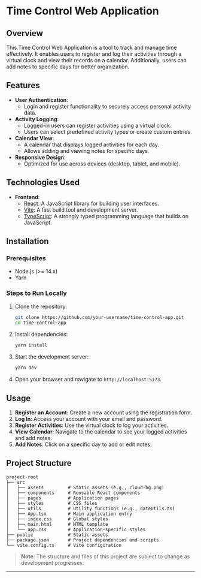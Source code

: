 # Time Control Web Application

## Overview

This Time Control Web Application is a tool to track and manage time effectively. It enables users to register and log their activities through a virtual clock and view their records on a calendar. Additionally, users can add notes to specific days for better organization.

## Features

- **User Authentication**: 
  - Login and register functionality to securely access personal activity data.
- **Activity Logging**: 
  - Logged-in users can register activities using a virtual clock.
  - Users can select predefined activity types or create custom entries.
- **Calendar View**: 
  - A calendar that displays logged activities for each day.
  - Allows adding and viewing notes for specific days.
- **Responsive Design**: 
  - Optimized for use across devices (desktop, tablet, and mobile).

## Technologies Used

- **Frontend**:
  - [React](https://reactjs.org/): A JavaScript library for building user interfaces.
  - [Vite](https://vitejs.dev/): A fast build tool and development server.
  - [TypeScript](https://www.typescriptlang.org/): A strongly typed programming language that builds on JavaScript.

## Installation

### Prerequisites

- Node.js (>= 14.x)
- Yarn

### Steps to Run Locally

1. Clone the repository:
   ```bash
   git clone https://github.com/your-username/time-control-app.git
   cd time-control-app
   ```

2. Install dependencies:
   ```bash
   yarn install
   ```

3. Start the development server:
   ```bash
   yarn dev
   ```

4. Open your browser and navigate to `http://localhost:5173`.

## Usage

1. **Register an Account**: Create a new account using the registration form.
2. **Log In**: Access your account with your email and password.
3. **Register Activities**: Use the virtual clock to log your activities.
4. **View Calendar**: Navigate to the calendar to see your logged activities and add notes.
5. **Add Notes**: Click on a specific day to add or edit notes.

## Project Structure

```
project-root
├── src
│   ├── assets         # Static assets (e.g., cloud-bg.png)
│   ├── components     # Reusable React components
│   ├── pages          # Application pages
│   ├── styles         # CSS files
│   ├── utils          # Utility functions (e.g., dateUtils.ts)
│   ├── App.tsx        # Main application entry
│   ├── index.css      # Global styles
│   ├── main.html      # HTML template
│   └── app.css        # Application-specific styles
├── public             # Static assets
├── package.json       # Project dependencies and scripts
└── vite.config.ts     # Vite configuration
```

> **Note**: The structure and files of this project are subject to change as development progresses.

---
